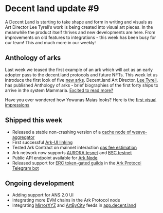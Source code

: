 # Decent land update #9 
 
A Decent Land is starting to take shape and form in writing and visuals as Art Director Lee Tyrell’s work is being created into visual art pieces. In the meanwhile the product itself thrives and new developments are here. From improvements on old features to integrations - this week has been busy for our team! This and much more in our weekly! 
 
## Anthology of arks 
 
Last week we teased the first example of an ark which will act as an early adopter pass to the decent.land protocols and future NFTs. This week let us introduce the first look of five [new arks](https://twitter.com/GreenT128/status/1542417632481140737). 
Decent.land Art Director, [Lee Tyrell](https://twitter.com/GreenT128), has published Anthology of arks - brief biographies of the first forty ships to arrive in the system Mammaria. [Excited to read more?](https://leetyrrell.medium.com/a-decent-land-an-anthology-of-arks-1-cb863ac6cb3e) 
 
Have you ever wondered how Yowunas Maias looks? Here is the  [first visual impressions](https://twitter.com/GreenT128/status/1543808127883165697) 
 
## Shipped this week 
 
- Released a stable non-crashing version of a [cache node of weave-aggregator](https://github.com/decentldotland/weave-agg-cache/releases/tag/v0.0.3)
- First successful [Ark-UI linking](https://viewblock.io/arweave/address/qP614umsvOo9Szvl-xqvnXH0xLOg2eKOsLYnKx2l5SA?tab=state) 
- Tested Ark Contract on mainnet interaction [gas fee estimation](https://etherscan.io/tx/0xb8ddf6c55d94c810c95433a5ba0efddfa4585791b8384f93374822c7618cff93) 
- Ark network now supports [AURORA tesnet](https://github.com/decentldotland/ark-network/releases/tag/v0.0.4) and [BSC testnet](https://github.com/decentldotland/ark-network/compare/v0.0.4...v0.0.5) 
- Public API endpoint available for [Ark Node](https://github.com/decentldotland/ark-network#ark-network-api-methods) 
- Released support for [ERC token-gated guilds](https://github.com/decentldotland/ark-network-bot/releases/tag/v0.0.2) in the [Ark Protocol Telegram bot](https://github.com/decentldotland/ark-network-bot) 
 
 
## Ongoing development 
 
- Adding support for ANS 2.0 UI 
- Integrating more EVM chains in the Ark Protocol node 
- Integrating [MirrorXYZ](https://mirror.xyz) and [ArtByCity](http://artby.city/) feeds in [app.decent.land](https://app.decent.land)
